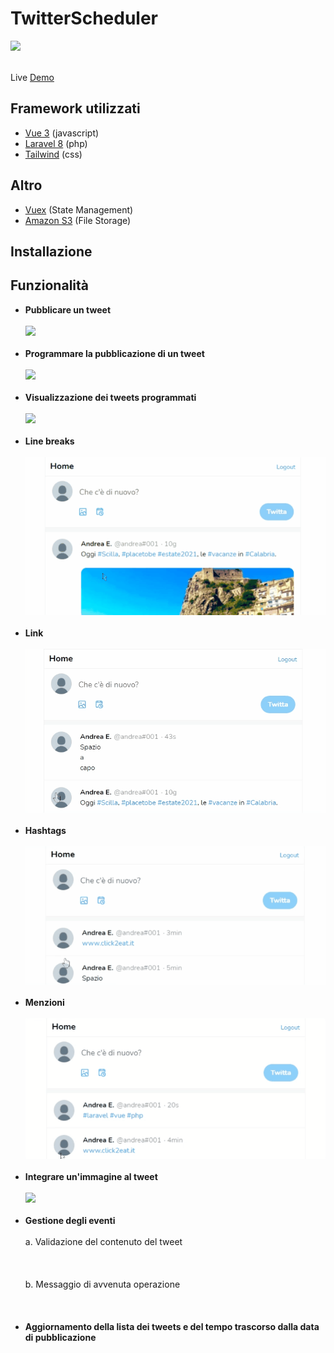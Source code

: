 # TwitterScheduler
<a href="https://github.com/andrea-emmanuele/TwitterScheduler/blob/master/LICENSE">
    <img src="https://img.shields.io/github/license/tailwindcomponents/dashboard-template">
</a>
<br />
<br />

Live [Demo](https://twitterscheduler.andreaemmanuele.it)

## Framework utilizzati

- [Vue 3](https://v3.vuejs.org/) (javascript)
- [Laravel 8](https://laravel.com/) (php)
- [Tailwind](https://tailwindcss.com/) (css)

## Altro

- [Vuex](https://vuex.vuejs.org/) (State Management)
- [Amazon S3](https://aws.amazon.com/it/s3/) (File Storage)

## Installazione


## Funzionalità

- **Pubblicare un tweet** 
  <br/><br/>
  <img src="https://raw.githubusercontent.com/andrea-emmanuele/TwitterScheduler/master/functionalities/CPT2107291813-694x370.gif">
  <br/><br/>
- **Programmare la pubblicazione di un tweet**
  <br/><br/>
  <img src="https://raw.githubusercontent.com/andrea-emmanuele/TwitterScheduler/master/functionalities/CPT2107291823-685x431.gif">
  <br/><br/>
- **Visualizzazione dei tweets programmati**
  <br/><br/>
  <img src="https://raw.githubusercontent.com/andrea-emmanuele/TwitterScheduler/master/functionalities/CPT2107291823-682x596.gif">
  <br/><br/>
- **Line breaks**
  <br/><br/>
  <img src="https://raw.githubusercontent.com/andrea-emmanuele/TwitterScheduler/master/functionalities/CPT2107291833-703x370.gif">
  <br/><br/>
- **Link**
  <br/><br/>
  <img src="https://raw.githubusercontent.com/andrea-emmanuele/TwitterScheduler/master/functionalities/CPT2107291835-695x380.gif">
  <br/><br/>
- **Hashtags**
  <br/><br/>
  <img src="https://raw.githubusercontent.com/andrea-emmanuele/TwitterScheduler/master/functionalities/CPT2107291839-695x320.gif">
  <br/><br/>
- **Menzioni**
  <br/><br/>
  <img src="https://raw.githubusercontent.com/andrea-emmanuele/TwitterScheduler/master/functionalities/CPT2107291839-695x326.gif">
  <br/><br/>
- **Integrare un'immagine al tweet**
  <br/><br/>
  <img src="https://raw.githubusercontent.com/andrea-emmanuele/TwitterScheduler/master/functionalities/CPT2107291844-729x838.gif">
  <br/><br/>
- **Gestione degli eventi**
  <br/><br/>
  a. Validazione del contenuto del tweet
  <br/>
  <br/>
  <br/>
  <br/>
  b. Messaggio di avvenuta operazione
  <br/>
  <br/>
  <img src="">
  <br/>
  <br/>
- **Aggiornamento della lista dei tweets e del tempo trascorso dalla data di pubblicazione**
<br/><br/>
  <img src="">
  <br/><br/>


